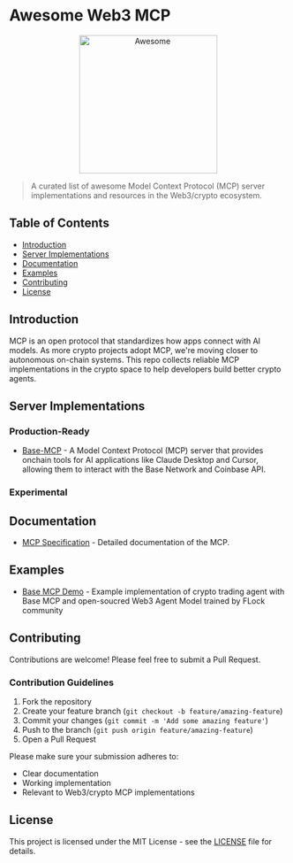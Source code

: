 # Awesome Web3 MCP

<p align="center">
  <a href="https://flock.io">
    <img src="https://assets.super.so/fa93bcd3-68d8-4675-be45-9c7f290dac2c/images/1c75d34d-c3c3-486f-9541-7e2cc487ccc2/logo-full.svg" alt="Awesome" width="250">
  </a>
</p>

> A curated list of awesome Model Context Protocol (MCP) server implementations and resources in the Web3/crypto ecosystem.

## Table of Contents

- [Introduction](#introduction)
- [Server Implementations](#server-implementations)
- [Documentation](#documentation)
- [Examples](#examples)
- [Contributing](#contributing)
- [License](#license)

## Introduction

MCP is an open protocol that standardizes how apps connect with AI models. As more crypto projects adopt MCP, we're moving closer to autonomous on-chain systems. This repo collects reliable MCP implementations in the crypto space to help developers build better crypto agents.

## Server Implementations

### Production-Ready

- [Base-MCP](https://github.com/base/base-mcp) - A Model Context Protocol (MCP) server that provides onchain tools for AI applications like Claude Desktop and Cursor, allowing them to interact with the Base Network and Coinbase API.

### Experimental

## Documentation

- [MCP Specification](https://modelcontextprotocol.io/introduction) - Detailed documentation of the MCP.

## Examples

- [Base MCP Demo](examples/base-mcp/) - Example implementation of crypto trading agent with Base MCP and open-soucred Web3 Agent Model trained by FLock community

## Contributing

Contributions are welcome! Please feel free to submit a Pull Request.

### Contribution Guidelines

1. Fork the repository
2. Create your feature branch (`git checkout -b feature/amazing-feature`)
3. Commit your changes (`git commit -m 'Add some amazing feature'`)
4. Push to the branch (`git push origin feature/amazing-feature`)
5. Open a Pull Request

Please make sure your submission adheres to:

- Clear documentation
- Working implementation
- Relevant to Web3/crypto MCP implementations

## License

This project is licensed under the MIT License - see the [LICENSE](LICENSE) file for details.

